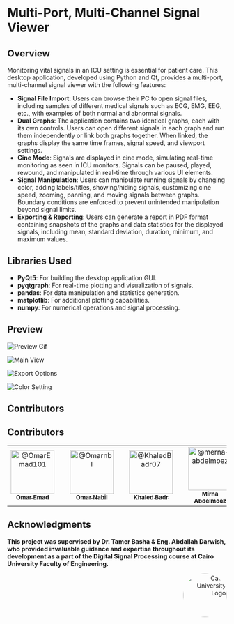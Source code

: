 # Multi-Port, Multi-Channel Signal Viewer

## Overview

Monitoring vital signals in an ICU setting is essential for patient care. This desktop application, developed using Python and Qt, provides a multi-port, multi-channel signal viewer with the following features:

- **Signal File Import**: Users can browse their PC to open signal files, including samples of different medical signals such as ECG, EMG, EEG, etc., with examples of both normal and abnormal signals.
- **Dual Graphs**: The application contains two identical graphs, each with its own controls. Users can open different signals in each graph and run them independently or link both graphs together. When linked, the graphs display the same time frames, signal speed, and viewport settings.
- **Cine Mode**: Signals are displayed in cine mode, simulating real-time monitoring as seen in ICU monitors. Signals can be paused, played, rewound, and manipulated in real-time through various UI elements.
- **Signal Manipulation**: Users can manipulate running signals by changing color, adding labels/titles, showing/hiding signals, customizing cine speed, zooming, panning, and moving signals between graphs. Boundary conditions are enforced to prevent unintended manipulation beyond signal limits.
- **Exporting & Reporting**: Users can generate a report in PDF format containing snapshots of the graphs and data statistics for the displayed signals, including mean, standard deviation, duration, minimum, and maximum values.

## Libraries Used

- **PyQt5**: For building the desktop application GUI.
- **pyqtgraph**: For real-time plotting and visualization of signals.
- **pandas**: For data manipulation and statistics generation.
- **matplotlib**: For additional plotting capabilities.
- **numpy**: For numerical operations and signal processing.

## Preview

![Preview Gif](/Task_1/Design/Animation.gif)

![Main View](/Task_1/Design/Main.png)

![Export Options](/Task_1/Design/Export.png)

![Color Setting](/Task_1/Design/set_color.png)


## Contributors <a name = "Contributors"></a>


## Contributors <a name = "Contributors"></a>
<table>
  <tr>
    <td align="center">
      <div style="text-align:center; margin-right:20px;">
        <a href="https://github.com/OmarEmad101">
          <img src="https://github.com/OmarEmad101.png" width="100px" alt="@OmarEmad101">
          <br>
          <sub><b>Omar Emad</b></sub>
        </a>
      </div>
    </td>
    <td align="center">
      <div style="text-align:center; margin-right:20px;">
        <a href="https://github.com/Omarnbl">
          <img src="https://github.com/Omarnbl.png" width="100px" alt="@Omarnbl">
          <br>
          <sub><b>Omar Nabil</b></sub>
        </a>
      </div>
    </td>
    <td align="center">
      <div style="text-align:center; margin-right:20px;">
        <a href="https://github.com/KhaledBadr07">
          <img src="https://github.com/KhaledBadr07.png" width="100px" alt="@KhaledBadr07">
          <br>
          <sub><b>Khaled Badr</b></sub>
        </a>
      </div>
    </td>
    <td align="center">
      <div style="text-align:center; margin-right:20px;">
        <a href="https://github.com/merna-abdelmoez">
          <img src="https://github.com/merna-abdelmoez.png" width="100px" alt="@merna-abdelmoez">
          <br>
          <sub><b>Mirna Abdelmoez</b></sub>
        </a>
      </div>
    </td>
  </tr>
</table>


## Acknowledgments

**This project was supervised by Dr. Tamer Basha & Eng. Abdallah Darwish, who provided invaluable guidance and expertise throughout its development as a part of the Digital Signal Processing course at Cairo University Faculty of Engineering.**

<div style="text-align: right">
    <img src="https://imgur.com/Wk4nR0m.png" alt="Cairo University Logo" width="100" style="border-radius: 50%;"/>
</div>
